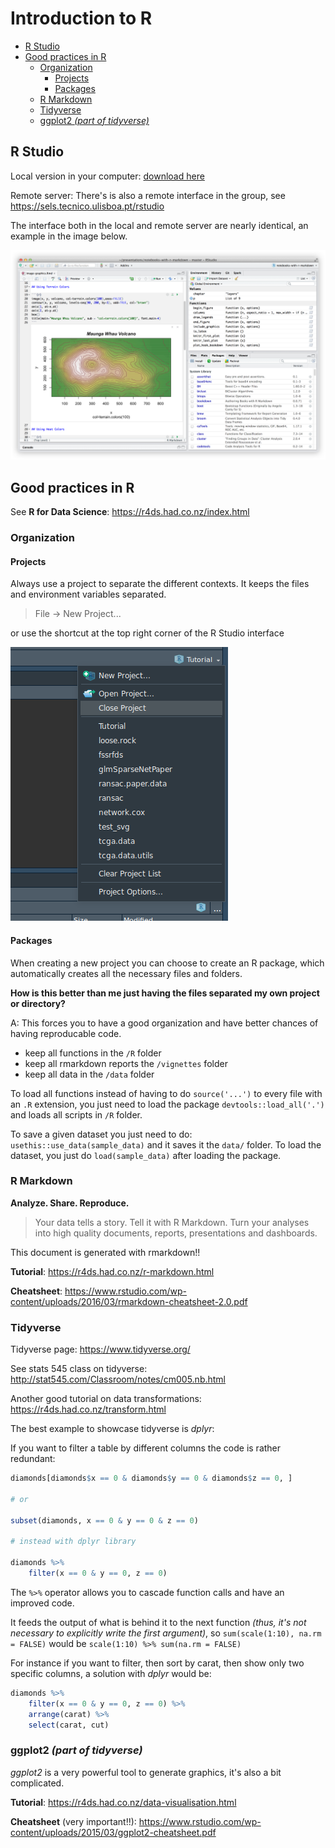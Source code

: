 Introduction to R
================

-   [R Studio](#r-studio)
-   [Good practices in R](#good-practices-in-r)
    -   [Organization](#organization)
        -   [Projects](#projects)
        -   [Packages](#packages)
    -   [R Markdown](#r-markdown)
    -   [Tidyverse](#tidyverse)
    -   [ggplot2 *(part of tidyverse)*](#ggplot2-part-of-tidyverse)

R Studio
--------

Local version in your computer: [download here](https://www.rstudio.com/products/rstudio/download/#download)

Remote server: There's is also a remote interface in the group, see <https://sels.tecnico.ulisboa.pt/rstudio>

The interface both in the local and remote server are nearly identical, an example in the image below.

![](rstudio.png)

Good practices in R
-------------------

See **R for Data Science**: <https://r4ds.had.co.nz/index.html>

### Organization

#### Projects

Always use a project to separate the different contexts. It keeps the files and environment variables separated.

> File -&gt; New Project...

or use the shortcut at the top right corner of the R Studio interface

![](corner-shortcut.png)

#### Packages

When creating a new project you can choose to create an R package, which automatically creates all the necessary files and folders.

**How is this better than me just having the files separated my own project or directory?**

A: This forces you to have a good organization and have better chances of having reproducable code.

-   keep all functions in the `/R` folder
-   keep all rmarkdown reports the `/vignettes` folder
-   keep all data in the `/data` folder

To load all functions instead of having to do `source('...')` to every file with an `.R` extension, you just need to load the package `devtools::load_all('.')` and loads all scripts in `/R` folder.

To save a given dataset you just need to do: `usethis::use_data(sample_data)` and it saves it the `data/` folder. To load the dataset, you just do `load(sample_data)` after loading the package.

### R Markdown

**Analyze. Share. Reproduce.**

> Your data tells a story. Tell it with R Markdown. Turn your analyses into high quality documents, reports, presentations and dashboards.

This document is generated with rmarkdown!!

**Tutorial**: <https://r4ds.had.co.nz/r-markdown.html>

**Cheatsheet**: <https://www.rstudio.com/wp-content/uploads/2016/03/rmarkdown-cheatsheet-2.0.pdf>

### Tidyverse

Tidyverse page: <https://www.tidyverse.org/>

See stats 545 class on tidyverse: <http://stat545.com/Classroom/notes/cm005.nb.html>

Another good tutorial on data transformations: <https://r4ds.had.co.nz/transform.html>

The best example to showcase tidyverse is *dplyr*:

If you want to filter a table by different columns the code is rather redundant:

``` r
diamonds[diamonds$x == 0 & diamonds$y == 0 & diamonds$z == 0, ]

# or

subset(diamonds, x == 0 & y == 0 & z == 0)

# instead with dplyr library

diamonds %>%
    filter(x == 0 & y == 0, z == 0)
```

The `%>%` operator allows you to cascade function calls and have an improved code.

It feeds the output of what is behind it to the next function *(thus, it's not necessary to explicitly write the first argument)*, so `sum(scale(1:10), na.rm = FALSE)` would be `scale(1:10) %>% sum(na.rm = FALSE)`

For instance if you want to filter, then sort by carat, then show only two specific columns, a solution with *dplyr* would be:

``` r
diamonds %>%
    filter(x == 0 & y == 0, z == 0) %>%
    arrange(carat) %>%
    select(carat, cut)
```

### ggplot2 *(part of tidyverse)*

*ggplot2* is a very powerful tool to generate graphics, it's also a bit complicated.

**Tutorial**: <https://r4ds.had.co.nz/data-visualisation.html>

**Cheatsheet** (very important!!): <https://www.rstudio.com/wp-content/uploads/2015/03/ggplot2-cheatsheet.pdf>
